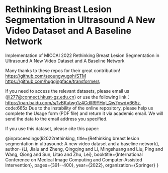 # Rethinking Breast Lesion Segmentation in Ultrasound A New Video Dataset and A Baseline Network
Implementation of MICCAI 2022 Rethinking Breast Lesion Segmentation in Ultrasound A New Video Dataset and A Baseline Network

Many thanks to these repos for their great contribution!
https://github.com/seoungwugoh/STM
https://github.com/huggingface/transformers


If you need to access the relevant datasets, please email us (jli277@connect.hkust-gz.edu.cn) or use the following link：
https://pan.baidu.com/s/1vBKutwg1z4CdlR9YHqI_Qw?pwd=665z 
code:665z
Due to the instability of the online repository, please help us complete the Usage form (PDF file) and return it via academic email. We will send the data to the email address you specified.

If you use this dataset, please cite this paper:

@inproceedings{li2022rethinking,
  title={Rethinking breast lesion segmentation in ultrasound: A new video dataset and a baseline network},
  author={Li, Jialu and Zheng, Qingqing and Li, Mingshuang and Liu, Ping and Wang, Qiong and Sun, Litao and Zhu, Lei},
  booktitle={International Conference on Medical Image Computing and Computer-Assisted Intervention},
  pages={391--400},
  year={2022},
  organization={Springer}
}

